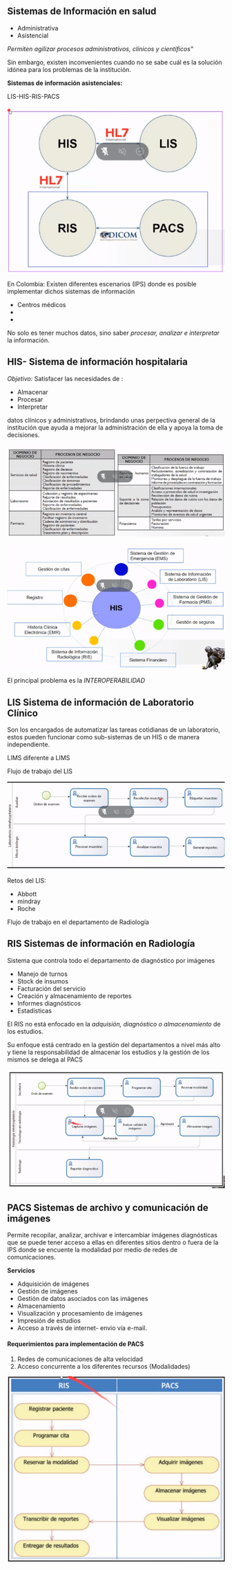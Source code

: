 ## Sistemas de Información en salud

* Administrativa
* Asistencial 

*Permiten agilizar procesos administrativos, clínicos y  científicos"*

Sin embargo, existen inconvenientes cuando no se sabe cuál es la solución idónea para los problemas de la institución. 

**Sistemas de información asistenciales:**

LIS-HIS-RIS-PACS
<center>

![](Images/SISTEMAS.png)
</center>

En Colombia:
Existen diferentes escenarios (IPS) donde es posible implementar dichos sistemas de información
-  Centros médicos
-  
- 

No solo es tener muchos datos, sino saber *procesar, analizar e interpretar* la información. 

## HIS- Sistema de información hospitalaria

_Objetivo:_
Satisfacer las necesidades de :
- Almacenar
- Procesar
- Interpretar

datos clínicos y administrativos, brindando unas perpectiva general de la institución que ayuda a mejorar la administración de ella y apoya la toma de decisiones.

<center>

![](Images/HIS.png)

</center>


<center>

![Sistema HIS](Images/SistemaHIS.png)

</center>

El principal problema  es la *INTEROPERABILIDAD*

## LIS Sistema de información de Laboratorio Clínico

Son los encargados de automatizar las tareas cotidianas de un laboratorio, estos pueden funcionar como sub-sistemas de un HIS o de manera independiente.

LIMS diferente a LIMS 

Flujo de trabajo del LIS

<center>

![Flujo del LIS](Images/FlujoLIS.png)

</center>

Retos del LIS:

- Abbott
- mindray
- Roche

Flujo de trabajo en el departamento de Radiología


## RIS Sistemas de información en Radiología

Sistema que controla todo el departamento de diagnóstico por imágenes
- Manejo de turnos
- Stock de insumos
- Facturación del servicio
- Creación y almacenamiento de reportes
- Informes diagnósticos
- Estadísticas

El RIS no está enfocado en la _adquisión, diagnóstico o almacenamiento_ de los estudios.

Su enfoque está centrado en la gestión del departamentos a nivel más alto y tiene la responsabilidad de almacenar los estudios y la gestión de los mismos se delega al PACS

![Flujo del RIS](Images/FlujoRIS.png)

## PACS Sistemas de archivo y comunicación de imágenes

Permite recopilar, analizar, archivar e intercambiar imágenes diagnósticas que se puede tener acceso a ellas en diferentes sitios dentro o fuera de la IPS donde se encuente la modalidad por medio de redes de comunicaciones. 

**Servicios**

- Adquisición de imágenes
- Gestión de imágenes
- Gestión de datos asociados con las imágenes
- Almacenamiento
- Visualización y procesamiento de imágenes
- Impresión de estudios
- Acceso a través de internet- envio vía e-mail.

#### Requerimientos para implementación de PACS 

1. Redes de comunicaciones de alta velocidad
2. Acceso concurrente a los diferentes recursos (Modalidades)

<center>

![RIS y PACS](Images/RISPACS.png)

</center>